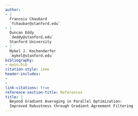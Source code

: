 ```yaml
---
author:
- |
  Francois Chaubard  
  `fchaubar@stanford.edu`
- |
  Duncan Eddy  
  `deddy@stanford.edu`  
  Stanford University  
- |
  Mykel J. Kochenderfer  
  `mykel@stanford.edu`
bibliography:
- main.bib
citation-style: ieee
header-includes:
- 
- 
link-citations: true
reference-section-title: References
title: |
  Beyond Gradient Averaging in Parallel Optimization:  
  Improved Robustness through Gradient Agreement Filtering
---
```






